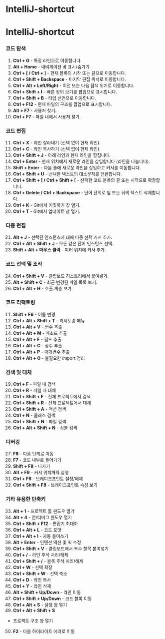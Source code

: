 # IntelliJ-shortcut
# IntelliJ-shortcut

### 코드 탐색
1. **Ctrl + G** - 특정 라인으로 이동합니다.
2. **Alt + Home** - 내비게이션 바 표시/숨기기.
3. **Ctrl + [ / Ctrl + ]** - 현재 블록의 시작 또는 끝으로 이동합니다.
4. **Ctrl + Shift + Backspace** - 마지막 편집 위치로 이동합니다.
5. **Ctrl + Alt + Left/Right** - 이전 또는 다음 탐색 위치로 이동합니다.
6. **Ctrl + Shift + I** - 빠른 정의 보기를 팝업으로 표시합니다.
7. **Ctrl + Shift + B** - 타입 선언으로 이동합니다.
8. **Ctrl + F12** - 현재 파일의 구조를 팝업으로 표시합니다.
9. **Alt + F7** - 사용처 찾기.
10. **Ctrl + F7** - 파일 내에서 사용처 찾기.

### 코드 편집
11. **Ctrl + X** - 라인 잘라내기 (선택 없이 현재 라인).
12. **Ctrl + C** - 라인 복사하기 (선택 없이 현재 라인).
13. **Ctrl + Shift + J** - 아래 라인과 현재 라인을 합칩니다.
14. **Ctrl + Enter** - 현재 위치에서 새로운 라인을 삽입합니다 (라인을 나눕니다).
15. **Shift + Enter** - 다음 줄에 새로운 라인을 삽입하고 커서를 이동합니다.
16. **Ctrl + Shift + U** - 선택한 텍스트의 대소문자를 전환합니다.
17. **Ctrl + Shift + ] / Ctrl + Shift + [** - 선택한 코드 블록의 끝 또는 시작으로 확장합니다.
18. **Ctrl + Delete / Ctrl + Backspace** - 단어 단위로 앞 또는 뒤의 텍스트 삭제합니다.
19. **Ctrl + K** - Git에서 커밋하기 창 열기.
20. **Ctrl + T** - Git에서 업데이트 창 열기.

### 다중 편집
21. **Alt + J** - 선택된 인스턴스에 대해 다중 선택 커서 추가.
22. **Ctrl + Alt + Shift + J** - 모든 같은 단어 인스턴스 선택.
23. **Shift + Alt + 마우스 클릭** - 여러 위치에 커서 추가.

### 코드 선택 및 조작
24. **Ctrl + Shift + V** - 클립보드 히스토리에서 붙여넣기.
25. **Alt + Shift + C** - 최근 변경된 파일 목록 보기.
26. **Ctrl + Alt + H** - 호출 계층 보기.

### 코드 리팩토링
11. **Shift + F6** - 이름 변경
12. **Ctrl + Alt + Shift + T** - 리팩토링 메뉴
13. **Ctrl + Alt + V** - 변수 추출
14. **Ctrl + Alt + M** - 메소드 추출
15. **Ctrl + Alt + F** - 필드 추출
16. **Ctrl + Alt + C** - 상수 추출
17. **Ctrl + Alt + P** - 매개변수 추출
18. **Ctrl + Alt + O** - 불필요한 import 정리

### 검색 및 대체
19. **Ctrl + F** - 파일 내 검색
20. **Ctrl + R** - 파일 내 대체
21. **Ctrl + Shift + F** - 전체 프로젝트에서 검색
22. **Ctrl + Shift + R** - 전체 프로젝트에서 대체
23. **Ctrl + Shift + A** - 액션 검색
24. **Ctrl + N** - 클래스 검색
25. **Ctrl + Shift + N** - 파일 검색
26. **Ctrl + Alt + Shift + N** - 심볼 검색

### 디버깅
27. **F8** - 다음 단계로 이동
28. **F7** - 코드 내부로 들어가기
29. **Shift + F8** - 나가기
30. **Alt + F9** - 커서 위치까지 실행
31. **Ctrl + F8** - 브레이크포인트 설정/해제
32. **Ctrl + Shift + F8** - 브레이크포인트 속성 보기

### 기타 유용한 단축키
33. **Alt + 1** - 프로젝트 툴 윈도우 열기
34. **Alt + 4** - 런/디버그 윈도우 열기
35. **Ctrl + Shift + F12** - 편집기 최대화
36. **Ctrl + Alt + L** - 코드 포맷
37. **Ctrl + Alt + I** - 자동 들여쓰기
38. **Alt + Enter** - 인텐션 액션 및 퀵 수정
39. **Ctrl + Shift + V** - 클립보드에서 복수 항목 붙여넣기
40. **Ctrl + /** - 라인 주석 처리/해제
41. **Ctrl + Shift + /** - 블록 주석 처리/해제
42. **Ctrl + W** - 선택 확장
43. **Ctrl + Shift + W** - 선택 축소
44. **Ctrl + D** - 라인 복사
45. **Ctrl + Y** - 라인 삭제
46. **Alt + Shift + Up/Down** - 라인 이동
47. **Ctrl + Shift + Up/Down** - 코드 블록 이동
48. **Ctrl + Alt + S** - 설정 창 열기
49. **Ctrl + Alt + Shift + S**

 - 프로젝트 구조 창 열기
50. **F2** - 다음 하이라이트 에러로 이동
